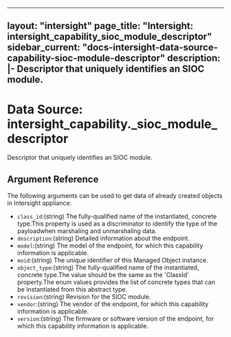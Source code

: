 
---
layout: "intersight"
page_title: "Intersight: intersight_capability_sioc_module_descriptor"
sidebar_current: "docs-intersight-data-source-capability-sioc-module-descriptor"
description: |-
Descriptor that uniquely identifies an SIOC module.
---

# Data Source: intersight_capability._sioc_module_descriptor
Descriptor that uniquely identifies an SIOC module.
## Argument Reference
The following arguments can be used to get data of already created objects in Intersight appliance:
* `class_id`:(string) The fully-qualified name of the instantiated, concrete type.This property is used as a discriminator to identify the type of the payloadwhen marshaling and unmarshaling data. 
* `description`:(string) Detailed information about the endpoint. 
* `model`:(string) The model of the endpoint, for which this capability information is applicable. 
* `moid`:(string) The unique identifier of this Managed Object instance. 
* `object_type`:(string) The fully-qualified name of the instantiated, concrete type.The value should be the same as the 'ClassId' property.The enum values provides the list of concrete types that can be instantiated from this abstract type. 
* `revision`:(string) Revision for the SIOC module. 
* `vendor`:(string) The vendor of the endpoint, for which this capability information is applicable. 
* `version`:(string) The firmware or software version of the endpoint, for which this capability information is applicable. 
